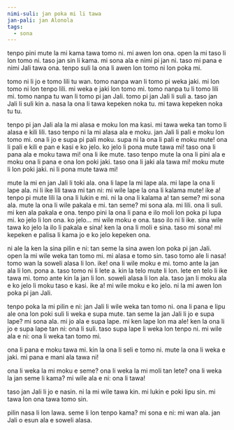 ```yaml
---
nimi-suli: jan poka mi li tawa
jan-pali: jan Alonola
tags:
  - sona
---
```

tenpo pini mute la mi kama tawa tomo ni. mi awen lon ona. open la mi taso li lon tomo ni. taso jan sin li kama. mi sona ala e nimi pi jan ni. taso mi pana e nimi Jali tawa ona. tenpo suli la ona li awen lon tomo ni lon poka mi. 

tomo ni li jo e tomo lili tu wan. tomo nanpa wan li tomo pi weka jaki. mi lon tomo ni lon tenpo lili. mi weka e jaki lon tomo mi. tomo nanpa tu li tomo lili mi. tomo nanpa tu wan li tomo pi jan Jali. tomo pi jan Jali li suli a. taso jan Jali li suli kin a. nasa la ona li tawa kepeken noka tu. mi tawa kepeken noka tu tu. 

tenpo pi jan Jali ala la mi alasa e moku lon ma kasi. mi tawa weka tan tomo li alasa e kili lili. taso tenpo ni la mi alasa ala e moku. jan Jali li pali e moku lon tomo mi. ona li jo e supa pi pali moku. supa ni la ona li pali e moku mute! ona li pali e kili e pan e kasi e ko jelo. ko jelo li pona mute tawa mi! taso ona li pana ala e moku tawa mi! ona li ike mute. taso tenpo mute la ona li pini ala e moku ona li pana e ona lon poki jaki. taso ona li jaki ala tawa mi! moku mute li lon poki jaki. ni li pona mute tawa mi!  

mute la mi en jan Jali li toki ala. ona li lape la mi lape ala. mi lape la ona li lape ala. ni li ike lili tawa mi tan ni: mi wile lape la ona li kalama mute! ike a! tenpo pi mute lili la ona li lukin e mi. ni la ona li kalama a! tan seme? mi sona ala. mute la ona li wile pakala e mi. tan seme? mi sona ala. mi lili. ona li suli. mi ken ala pakala e ona. tenpo pini la ona li pana e ilo moli lon poka pi lupa mi. ko jelo li lon ona. ko jelo… mi wile moku e ona. taso ilo ni li ike. sina wile tawa ko jelo la ilo li pakala e sina! ken la ona li moli e sina. taso mi sona! mi kepeken e palisa li kama jo e ko jelo kepeken ona. 

ni ale la ken la sina pilin e ni: tan seme la sina awen lon poka pi jan Jali. open la mi wile weka tan tomo mi. mi alasa e tomo sin. taso tomo ale li nasa! tomo wan la soweli alasa li lon. ike! ona li wile moku e mi. tomo ante la jan ala li lon. pona a. taso tomo ni li lete a. kin la telo mute li lon. lete en telo li ike tawa mi. tomo ante kin la jan li lon. soweli alasa li lon ala. taso jan li moku ala e ko jelo li moku taso e kasi. ike a! mi wile moku e ko jelo. ni la mi awen lon poka pi jan Jali. 

tenpo poka la mi pilin e ni: jan Jali li wile weka tan tomo ni. ona li pana e lipu ale ona lon poki suli li weka e supa mute. tan seme la jan Jali li jo e supa lape? mi sona ala. mi jo ala e supa lape. mi ken lape lon ma ale! ken la ona li jo e supa lape tan ni: ona li suli. taso supa lape li weka lon tenpo ni. mi wile ala e ni: ona li weka tan tomo mi. 

ona li pana e moku tawa mi.
kin la ona li seli e tomo ni. 
mute la ona li weka e jaki. 
mi pana e mani ala tawa ni!

ona li weka la mi moku e seme?
ona li weka la mi moli tan lete?
ona li weka la jan seme li kama?
mi wile ala e ni: ona li tawa!

taso jan Jali li jo e nasin. 
ni la mi wile tawa kin.
mi lukin e poki lipu sin.
mi tawa lon ona tawa tomo sin.

pilin nasa li lon lawa.
seme li lon tenpo kama?
mi sona e ni: mi wan ala.
jan Jali o esun ala
e soweli alasa.
